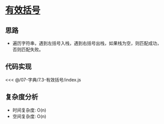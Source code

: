 # [有效括号](https://leetcode.cn/problems/valid-parentheses/description/)

## 思路

- 遍历字符串，遇到左括号入栈，遇到右括号出栈，如果栈为空，则匹配成功，否则匹配失败。

## 代码实现

<<< @/07-字典/7.3-有效括号/index.js

## 复杂度分析

- 时间复杂度: O(n)
- 空间复杂度: O(n)
